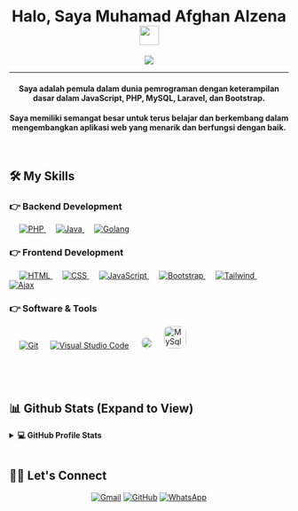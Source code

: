 
<h1 align="center">Halo, Saya Muhamad Afghan Alzena <img src="https://media.giphy.com/media/hvRJCLFzcasrR4ia7z/giphy.gif" width="35"></h1>
<p align="center">
  <a href="https://github.com/MuhamadAfghan/readme-typing-svg"><img src="https://readme-typing-svg.herokuapp.com?lines=Full+Stack+Web+Developer;Sofware+Enginer;'Bersiap,Bertindak,Sukses!'&center=true&width=500&height=50"></a>
</p>
<hr/>
<h4 align="center">Saya adalah pemula dalam dunia pemrograman dengan keterampilan dasar dalam JavaScript, PHP, MySQL, Laravel, dan Bootstrap. </h4>
<h4 align="center">Saya memiliki semangat besar untuk terus belajar dan berkembang dalam mengembangkan aplikasi web yang menarik dan berfungsi dengan baik.</h4>
<br>


## 🛠️ My Skills

### 👉 Backend Development

<p align="left"> 

  &emsp;
  <a href="https://www.w3schools.com/css/" target="_blank">
    <img alt="PHP" src="https://img.shields.io/badge/PHP-777BB4?%20-%23E34F26.svg?&logo=php&logoColor=white">
  </a>
  &emsp;
   <a href="https://www.mysql.com/" target="_blank">
    <img alt="Java" src="https://img.shields.io/badge/MySQL%20-%2314354C.svg?logo=mysql&logoColor=orange">
  </a>
  &emsp;
   <a href="https://laravel.com/" target="_blank">
    <img alt="Golang" src="https://img.shields.io/badge/Laravel%20-%2314354C.svg?logo=laravel&logoColor=orange">
  </a>

</p>

### 👉 Frontend Development
<p align="left"> 
  &emsp; 
  <a href="https://www.w3.org/html/" target="_blank"> 
   <img alt="HTML" src="https://img.shields.io/badge/HTML5%20-%23E34F26.svg?logo=html5&logoColor=white">
  </a>   
  &emsp;
  <a href="https://www.w3schools.com/css/" target="_blank">
    <img alt="CSS" src="https://img.shields.io/badge/CSS%20-%231572B6.svg?logo=css3&logoColor=white">
  </a>
  &emsp;
   <a href="https://developer.mozilla.org/en-US/docs/Web/JavaScript" target="_blank"> 
     <img alt="JavaScript" src="https://img.shields.io/badge/JavaScript%20-%23F7DF1E.svg?logo=javascript&logoColor=black">
   </a>
  &emsp; 
  <a href="https://getbootstrap.com/" target="_blank"> 
   <img alt="Bootstrap" src="https://img.shields.io/badge/Bootstrap%20-%2314354C.svg?logo=bootstrap&logoColor=orange">
  </a>
  &emsp;
   <a href="https://tailwindcss.com/" target="_blank">
    <img alt="Tailwind" src="https://img.shields.io/badge/TailwindCSS%20-%2314354C.svg?logo=tailwindcss&logoColor=blue&labelColor=white">
  </a>
  &emsp;
   <a href="https://www.w3schools.com/js/js_ajax_intro.asp" target="_blank">
    <img alt="Ajax" src="https://img.shields.io/badge/Ajax%20-%2314354C.svg?logo=ajax&logoColor=white">
  </a>

 ### 👉 Software & Tools
 
<p>
  &emsp;
    <a href="#"><img alt="Git" src="https://img.shields.io/badge/Git%20-%23F05033.svg?logo=git&logoColor=white"></a>
  &emsp;
    <a href="#"><img alt="Visual Studio Code" src="https://img.shields.io/badge/Visual%20Studio%20Code-0078d7.svg?logo=visual-studio-code&logoColor=white"></a>
  &emsp;
    <a href="#"><img alt="XAMPP" src="https://www.enovision.net/storage/legacy/image172.png" style="height: 20px; border-radius:10px;"></a>
  &emsp;
    <a href="#"><img alt="MySql Work Bench" src="https://i.pinimg.com/736x/e9/bd/82/e9bd82cf92894a080eb23a15c246c52b.jpg" style="height: 40px; border-radius:10px;"></a>
	
<p>
  &emsp;
</p>

<br/>

## 📊 Github Stats (Expand to View) 


<details> 
  <summary><b>💻 GitHub Profile Stats</b></summary>
  <br/>
  <p align="center">
      <a href="https://awesome-github-stats.azurewebsites.net/user-stats/MuhamadAfghan?cardType=github&theme=github-dark&preferLogin=false">    <img  alt="Muhamad Afghan GitHub Stats" src="https://awesome-github-stats.azurewebsites.net/user-stats/MuhamadAfghan?cardType=github&theme=github-dark&preferLogin=false" />  </a>
<br/>
  &nbsp;
	  <img src="https://github-readme-stats.vercel.app/api/top-langs/?username=MuhamadAfghan&layout=compact&theme=algolia" alt="MuhamadAfghan" height="192px"/>
  <br/>
  <b>Note:</b> Top languages is only a metric of the languages my public code consists of and doesn't reflect experience or skill level.
  </p>
</details>

<br/>

## 🙋‍♀️ Let's Connect
<p align="center">
	<a href="mailto:muhamadafghanalzena@gmail.com"><img src="https://img.icons8.com/bubbles/50/000000/gmail.png" alt="Gmail"/></a>
	<a href="https://github.com/MuhamadAfghan"><img src="https://img.icons8.com/bubbles/50/000000/github.png" alt="GitHub"/></a>
	<a href="https://wa.me/6283808383191?text=Nama%3A+%0APesan%3A+"><img src="https://img.icons8.com/bubbles/50/000000/whatsapp.png" alt="WhatsApp"/></a>
	
</p>
